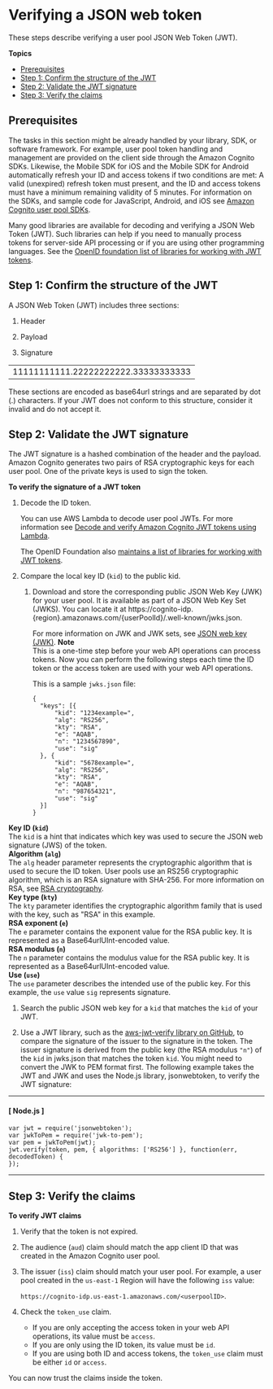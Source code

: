 # Verifying a JSON web token<a name="amazon-cognito-user-pools-using-tokens-verifying-a-jwt"></a>

These steps describe verifying a user pool JSON Web Token \(JWT\)\.

**Topics**
+ [Prerequisites](#amazon-cognito-user-pools-using-tokens-prerequisites)
+ [Step 1: Confirm the structure of the JWT](#amazon-cognito-user-pools-using-tokens-step-1)
+ [Step 2: Validate the JWT signature](#amazon-cognito-user-pools-using-tokens-step-2)
+ [Step 3: Verify the claims](#amazon-cognito-user-pools-using-tokens-step-3)

## Prerequisites<a name="amazon-cognito-user-pools-using-tokens-prerequisites"></a>

The tasks in this section might be already handled by your library, SDK, or software framework\. For example, user pool token handling and management are provided on the client side through the Amazon Cognito SDKs\. Likewise, the Mobile SDK for iOS and the Mobile SDK for Android automatically refresh your ID and access tokens if two conditions are met: A valid \(unexpired\) refresh token must present, and the ID and access tokens must have a minimum remaining validity of 5 minutes\. For information on the SDKs, and sample code for JavaScript, Android, and iOS see [Amazon Cognito user pool SDKs](https://docs.aws.amazon.com/cognito/latest/developerguide/user-pool-sdk-links.html)\.

Many good libraries are available for decoding and verifying a JSON Web Token \(JWT\)\. Such libraries can help if you need to manually process tokens for server\-side API processing or if you are using other programming languages\. See the [OpenID foundation list of libraries for working with JWT tokens](http://openid.net/developers/jwt/)\.

## Step 1: Confirm the structure of the JWT<a name="amazon-cognito-user-pools-using-tokens-step-1"></a>

A JSON Web Token \(JWT\) includes three sections:

1. Header

1. Payload

1. Signature


|  | 
| --- |
|  11111111111\.22222222222\.33333333333  | 

These sections are encoded as base64url strings and are separated by dot \(\.\) characters\. If your JWT does not conform to this structure, consider it invalid and do not accept it\.

## Step 2: Validate the JWT signature<a name="amazon-cognito-user-pools-using-tokens-step-2"></a>

The JWT signature is a hashed combination of the header and the payload\. Amazon Cognito generates two pairs of RSA cryptographic keys for each user pool\. One of the private keys is used to sign the token\.

**To verify the signature of a JWT token**

1. Decode the ID token\.

   You can use AWS Lambda to decode user pool JWTs\. For more information see [Decode and verify Amazon Cognito JWT tokens using Lambda](https://github.com/awslabs/aws-support-tools/tree/master/Cognito/decode-verify-jwt)\.

   The OpenID Foundation also [maintains a list of libraries for working with JWT tokens](http://openid.net/developers/jwt/)\.

1. Compare the local key ID \(`kid`\) to the public kid\.

   1. Download and store the corresponding public JSON Web Key \(JWK\) for your user pool\. It is available as part of a JSON Web Key Set \(JWKS\)\. You can locate it at https://cognito\-idp\.\{region\}\.amazonaws\.com/\{userPoolId\}/\.well\-known/jwks\.json\.

      For more information on JWK and JWK sets, see [JSON web key \(JWK\)](https://tools.ietf.org/html/rfc7517)\.
**Note**  
This is a one\-time step before your web API operations can process tokens\. Now you can perform the following steps each time the ID token or the access token are used with your web API operations\.

      This is a sample `jwks.json` file:

      ```
      {
      	"keys": [{
      		"kid": "1234example=",
      		"alg": "RS256",
      		"kty": "RSA",
      		"e": "AQAB",
      		"n": "1234567890",
      		"use": "sig"
      	}, {
      		"kid": "5678example=",
      		"alg": "RS256",
      		"kty": "RSA",
      		"e": "AQAB",
      		"n": "987654321",
      		"use": "sig"
      	}]
      }
      ```  
**Key ID \(`kid`\)**  
The `kid` is a hint that indicates which key was used to secure the JSON web signature \(JWS\) of the token\.  
**Algorithm \(`alg`\)**  
The `alg` header parameter represents the cryptographic algorithm that is used to secure the ID token\. User pools use an RS256 cryptographic algorithm, which is an RSA signature with SHA\-256\. For more information on RSA, see [RSA cryptography](https://tools.ietf.org/html/rfc3447)\.   
**Key type \(`kty`\)**  
The `kty` parameter identifies the cryptographic algorithm family that is used with the key, such as "RSA" in this example\.  
**RSA exponent \(`e`\)**  
The `e` parameter contains the exponent value for the RSA public key\. It is represented as a Base64urlUInt\-encoded value\.  
**RSA modulus \(`n`\)**  
The `n` parameter contains the modulus value for the RSA public key\. It is represented as a Base64urlUInt\-encoded value\.  
**Use \(`use`\)**  
The `use` parameter describes the intended use of the public key\. For this example, the `use` value `sig` represents signature\.

   1. Search the public JSON web key for a `kid` that matches the `kid` of your JWT\.

1. Use a JWT library, such as the [aws\-jwt\-verify library on GitHub](https://github.com/awslabs/aws-jwt-verify), to compare the signature of the issuer to the signature in the token\. The issuer signature is derived from the public key \(the RSA modulus `"n"`\) of the `kid` in jwks\.json that matches the token `kid`\. You might need to convert the JWK to PEM format first\. The following example takes the JWT and JWK and uses the Node\.js library, jsonwebtoken, to verify the JWT signature:

------
#### [ Node\.js ]

   ```
   var jwt = require('jsonwebtoken');
   var jwkToPem = require('jwk-to-pem');
   var pem = jwkToPem(jwt);
   jwt.verify(token, pem, { algorithms: ['RS256'] }, function(err, decodedToken) {
   });
   ```

------

## Step 3: Verify the claims<a name="amazon-cognito-user-pools-using-tokens-step-3"></a>

**To verify JWT claims**

1. Verify that the token is not expired\.

1. The audience \(`aud`\) claim should match the app client ID that was created in the Amazon Cognito user pool\.

1. The issuer \(`iss`\) claim should match your user pool\. For example, a user pool created in the `us-east-1` Region will have the following `iss` value:

   `https://cognito-idp.us-east-1.amazonaws.com/<userpoolID>`\.

1. Check the `token_use` claim\. 
   + If you are only accepting the access token in your web API operations, its value must be `access`\.
   + If you are only using the ID token, its value must be `id`\.
   + If you are using both ID and access tokens, the `token_use` claim must be either `id` or `access`\.

You can now trust the claims inside the token\.
